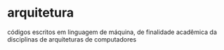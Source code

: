 # arquitetura
códigos escritos em linguagem de máquina, de finalidade acadêmica da disciplinas de arquiteturas de computadores
